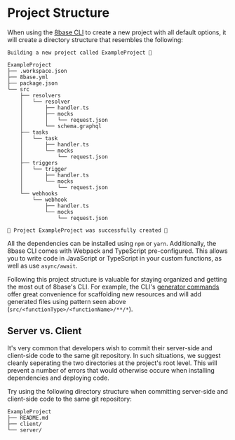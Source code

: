 # Project Structure
When using the [8base CLI](/docs/development-tools/cli) to create a new project with all default options, it will create a directory structure that resembles the following:

```text
Building a new project called ExampleProject 🚀

ExampleProject
├── .workspace.json
├── 8base.yml
├── package.json
└── src
    ├── resolvers
    │   └── resolver
    │       ├── handler.ts
    │       ├── mocks
    │       │   └── request.json
    │       └── schema.graphql
    ├── tasks
    │   └── task
    │       ├── handler.ts
    │       └── mocks
    │           └── request.json
    ├── triggers
    │   └── trigger
    │       ├── handler.ts
    │       └── mocks
    │           └── request.json
    └── webhooks
        └── webhook
            ├── handler.ts
            └── mocks
                └── request.json

🎉 Project ExampleProject was successfully created 🎉
```

All the dependencies can be installed using `npm` or `yarn`. Additionally, the 8base CLI comes with Webpack and TypeScript pre-configured. This allows you to write code in JavaScript or TypeScript in your custom functions, as well as use `async/await`.

Following this project structure is valuable for staying organized and getting the most out of 8base's CLI. For example, the CLI's [generator commands](/docs/development-tools/cli/generators) offer great convenience for scaffolding new resources and will add generated files using pattern seen above (`src/<functionType>/<functionName>/**/*`).

## Server vs. Client
It's very common that developers wish to commit their server-side and client-side code to the same git repository. In such situations, we suggest cleanly seperating the two directories at the project's root level. This will prevent a number of errors that would otherwise occure when installing dependencies and deploying code.

Try using the following directory structure when committing server-side and client-side code to the same git repository:

```text
ExampleProject
├── README.md
├── client/
└── server/
```
